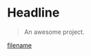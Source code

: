 # Headline

> An awesome project.


[filename](src/reduction/native.py ':include :type=code :fragment=demo')
